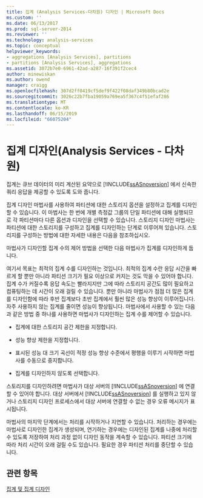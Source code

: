 ```yaml
---
title: 집계 (Analysis Services-다차원) 디자인 | Microsoft Docs
ms.custom: ''
ms.date: 06/13/2017
ms.prod: sql-server-2014
ms.reviewer: ''
ms.technology: analysis-services
ms.topic: conceptual
helpviewer_keywords:
- aggregations [Analysis Services], partitions
- partitions [Analysis Services], aggregations
ms.assetid: 3072b7e0-6961-42ad-a287-16f391f2cec4
author: minewiskan
ms.author: owend
manager: craigg
ms.openlocfilehash: 307d2ff0419cf5def9f422f08daf349b80bcad2e
ms.sourcegitcommit: 3026c22b7fba19059a769ea5f367c4f51efaf286
ms.translationtype: MT
ms.contentlocale: ko-KR
ms.lasthandoff: 06/15/2019
ms.locfileid: "66075204"
---
```

# <a name="designing-aggregations-analysis-services---multidimensional"></a>집계 디자인(Analysis Services - 다차원)
  집계는 큐브 데이터의 미리 계산된 요약으로 [!INCLUDE[ssASnoversion](../../includes/ssasnoversion-md.md)] 에서 신속한 쿼리 응답을 제공할 수 있도록 도와 줍니다.  
  
 집계 디자인 마법사를 사용하여 파티션에 대한 스토리지 옵션을 설정하고 집계를 디자인할 수 있습니다. 이 마법사는 한 번에 개별 측정값 그룹의 단일 파티션에 대해 실행되므로 각 파티션마다 다른 옵션과 디자인을 선택할 수 있습니다. 스토리지 디자인 마법사는 파티션에 대한 스토리지를 구성하고 집계를 디자인하는 단계로 이루어져 있습니다. 스토리지를 구성하는 방법에 대한 자세한 내용은 다음을 참조하십시오.  
  
 마법사가 디자인할 집계 수의 제어 방법을 선택한 다음 마법사가 집계를 디자인하게 둡니다.  
  
 여기서 목표는 최적의 집계 수를 디자인하는 것입니다. 최적의 집계 수란 응답 시간을 빠르게 할 뿐만 아니라 파티션 크기가 필요 이상으로 커지는 것도 막을 수 있어야 합니다. 집계 수가 커질수록 응답 속도는 빨라지지만 그에 따라 스토리지 공간도 많이 필요하고 컴퓨팅하는 데 시간이 오래 걸릴 수 있습니다. 뿐만 아니라 마법사가 점점 더 많은 집계를 디자인함에 따라 후반 집계보다 초반 집계에서 훨씬 많은 성능 향상이 이루어집니다. 자주 사용하지 않는 집계를 줄이면 성능이 향상됩니다. 마법사에서 사용할 수 있는 다음과 같은 방법 중 하나를 사용하면 마법사가 디자인하는 집계 수를 제어할 수 있습니다.  
  
-   집계에 대한 스토리지 공간 제한을 지정합니다.  
  
-   성능 향상 제한을 지정합니다.  
  
-   표시된 성능 대 크기 곡선이 적정 성능 향상 수준에서 평행을 이루기 시작하면 마법사를 수동으로 중지합니다.  
  
-   집계를 디자인하지 않도록 선택합니다.  
  
 스토리지를 디자인하려면 마법사가 대상 서버의 [!INCLUDE[ssASnoversion](../../includes/ssasnoversion-md.md)] 에 연결할 수 있어야 합니다. 대상 서버에서 [!INCLUDE[ssASnoversion](../../includes/ssasnoversion-md.md)] 를 실행하고 있지 않거나 스토리지 디자인 프로세스에서 대상 서버에 연결할 수 없는 경우 오류 메시지가 표시됩니다.  
  
 마법사의 마지막 단계에서는 처리를 시작하거나 지연할 수 있습니다. 처리하는 경우에는 마법사로 디자인한 집계가 생성되며, 연기하는 경우에는 디자인된 집계를 나중에 처리할 수 있도록 저장하여 처리 과정 없이 디자인 동작을 계속할 수 있습니다. 파티션 크기에 따라 처리 시간이 오래 걸릴 수도 있습니다. 필요한 경우 파티션 처리를 중단할 수 있습니다.  
  
## <a name="see-also"></a>관련 항목  
 [집계 및 집계 디자인](../multidimensional-models-olap-logical-cube-objects/aggregations-and-aggregation-designs.md)  
  
  
